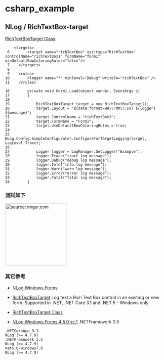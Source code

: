 # csharp_example

## NLog / RichTextBox-target

[RichTextBoxTarget Class][1]

```
    <targets>
 6        <target name="richTextBox" xsi:type="RichTextBox" controlName="richTextBox1" formName="form1" useDefaultRowColoringRules="false"/>
 7    </targets>
 8
 9    <rules>
10        <logger name="*" minlevel="Debug" writeTo="richTextBox" />
11    </rules>
```

```
16        private void Form1_Load(object sender, EventArgs e)
17        {
18
19            RichTextBoxTarget target = new RichTextBoxTarget();
20            target.Layout = "${date:format=HH\\:MM\\:ss} ${logger} ${message}";
21            target.ControlName = "richTextBox1";
22            target.FormName = "Form1";
23            target.UseDefaultRowColoringRules = true;
24
25            NLog.Config.SimpleConfigurator.ConfigureForTargetLogging(target, LogLevel.Trace);
26
27            Logger logger = LogManager.GetLogger("Example");
28            logger.Trace("trace log message");
29            logger.Debug("debug log message");
30            logger.Info("info log message");
31            logger.Warn("warn log message");
32            logger.Error("error log message");
33            logger.Fatal("fatal log message");
34        }
```

### 測試如下

<a href="https://imgur.com/f6bysYu"><img src="https://i.imgur.com/f6bysYu.png" title="source: imgur.com" style="width:200px;" /></a>

### 其它參考

- [NLog.Windows.Forms][2]

- [RichTextBoxTarget][3]
Log text a Rich Text Box control in an existing or new form.
Supported in .NET, .NET Core 3.1 and .NET 5 - Windows only

- [RichTextBoxTarget Class][4]

- [NLog.Windows.Forms 4.5.0-rc.1][5]
.NETFramework 3.5

```
.NETCoreApp 3.1
NLog (>= 4.7.9)
.NETFramework 3.5
NLog (>= 4.7.9)
net5.0-windows7.0
NLog (>= 4.7.9)
```


[1]:https://nlog-project.org/documentation/v2.0.1/html/T_NLog_Targets_RichTextBoxTarget.htm
[2]:https://github.com/NLog/NLog.Windows.Forms
[3]:https://github.com/NLog/NLog.Windows.Forms/wiki/RichTextBoxTarget
[4]:https://nlog-project.org/documentation/v4.5.0/html/T_NLog_Windows_Forms_RichTextBoxTarget.htm
[5]:https://www.nuget.org/packages/NLog.Windows.Forms/4.5.0-rc.1